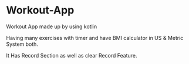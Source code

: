 # Workout-App



Workout App made up by using kotlin

Having many exercises with timer and have BMI calculator in US & Metric System both.

It Has Record Section as well as clear Record Feature.

